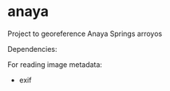 # anaya
Project to georeference Anaya Springs arroyos

Dependencies:

For reading image metadata:
* exif

